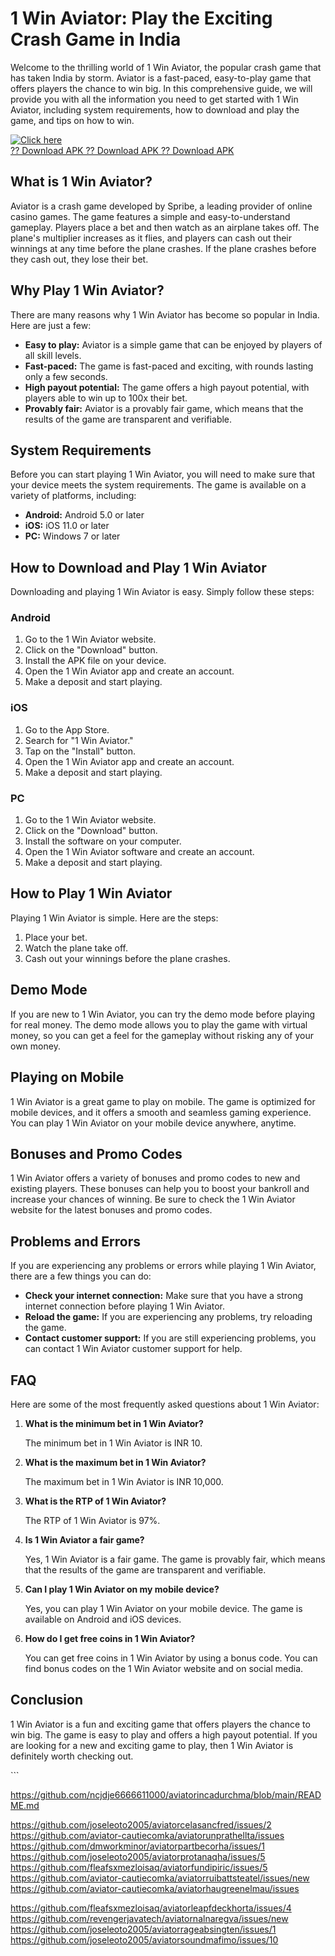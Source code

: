 # 1 Win Aviator: Play the Exciting Crash Game in India

Welcome to the thrilling world of 1 Win Aviator, the popular crash game
that has taken India by storm. Aviator is a fast-paced, easy-to-play
game that offers players the chance to win big. In this comprehensive
guide, we will provide you with all the information you need to get
started with 1 Win Aviator, including system requirements, how to
download and play the game, and tips on how to win.

[![Click
here](https://readscoops.com/wp-content/uploads/2023/03/Readscoop-aviator-1-1.jpg)](https://traff.sbs/deff)\
[?? Download APK ?? Download APK ?? Download
APK](https://traff.sbs/deff)

## What is 1 Win Aviator?

Aviator is a crash game developed by Spribe, a leading provider of
online casino games. The game features a simple and easy-to-understand
gameplay. Players place a bet and then watch as an airplane takes off.
The plane\'s multiplier increases as it flies, and players can cash out
their winnings at any time before the plane crashes. If the plane
crashes before they cash out, they lose their bet.

## Why Play 1 Win Aviator?

There are many reasons why 1 Win Aviator has become so popular in India.
Here are just a few:

-   **Easy to play:** Aviator is a simple game that can be enjoyed by
    players of all skill levels.
-   **Fast-paced:** The game is fast-paced and exciting, with rounds
    lasting only a few seconds.
-   **High payout potential:** The game offers a high payout potential,
    with players able to win up to 100x their bet.
-   **Provably fair:** Aviator is a provably fair game, which means that
    the results of the game are transparent and verifiable.

## System Requirements

Before you can start playing 1 Win Aviator, you will need to make sure
that your device meets the system requirements. The game is available on
a variety of platforms, including:

-   **Android:** Android 5.0 or later
-   **iOS:** iOS 11.0 or later
-   **PC:** Windows 7 or later

## How to Download and Play 1 Win Aviator

Downloading and playing 1 Win Aviator is easy. Simply follow these
steps:

### Android

1.  Go to the 1 Win Aviator website.
2.  Click on the "Download" button.
3.  Install the APK file on your device.
4.  Open the 1 Win Aviator app and create an account.
5.  Make a deposit and start playing.

### iOS

1.  Go to the App Store.
2.  Search for "1 Win Aviator."
3.  Tap on the "Install" button.
4.  Open the 1 Win Aviator app and create an account.
5.  Make a deposit and start playing.

### PC

1.  Go to the 1 Win Aviator website.
2.  Click on the "Download" button.
3.  Install the software on your computer.
4.  Open the 1 Win Aviator software and create an account.
5.  Make a deposit and start playing.

## How to Play 1 Win Aviator

Playing 1 Win Aviator is simple. Here are the steps:

1.  Place your bet.
2.  Watch the plane take off.
3.  Cash out your winnings before the plane crashes.

## Demo Mode

If you are new to 1 Win Aviator, you can try the demo mode before
playing for real money. The demo mode allows you to play the game with
virtual money, so you can get a feel for the gameplay without risking
any of your own money.

## Playing on Mobile

1 Win Aviator is a great game to play on mobile. The game is optimized
for mobile devices, and it offers a smooth and seamless gaming
experience. You can play 1 Win Aviator on your mobile device anywhere,
anytime.

## Bonuses and Promo Codes

1 Win Aviator offers a variety of bonuses and promo codes to new and
existing players. These bonuses can help you to boost your bankroll and
increase your chances of winning. Be sure to check the 1 Win Aviator
website for the latest bonuses and promo codes.

## Problems and Errors

If you are experiencing any problems or errors while playing 1 Win
Aviator, there are a few things you can do:

-   **Check your internet connection:** Make sure that you have a strong
    internet connection before playing 1 Win Aviator.
-   **Reload the game:** If you are experiencing any problems, try
    reloading the game.
-   **Contact customer support:** If you are still experiencing
    problems, you can contact 1 Win Aviator customer support for help.

## FAQ

Here are some of the most frequently asked questions about 1 Win
Aviator:

1.  **What is the minimum bet in 1 Win Aviator?**

    The minimum bet in 1 Win Aviator is INR 10.

2.  **What is the maximum bet in 1 Win Aviator?**

    The maximum bet in 1 Win Aviator is INR 10,000.

3.  **What is the RTP of 1 Win Aviator?**

    The RTP of 1 Win Aviator is 97%.

4.  **Is 1 Win Aviator a fair game?**

    Yes, 1 Win Aviator is a fair game. The game is provably fair, which
    means that the results of the game are transparent and verifiable.

5.  **Can I play 1 Win Aviator on my mobile device?**

    Yes, you can play 1 Win Aviator on your mobile device. The game is
    available on Android and iOS devices.

6.  **How do I get free coins in 1 Win Aviator?**

    You can get free coins in 1 Win Aviator by using a bonus code. You
    can find bonus codes on the 1 Win Aviator website and on social
    media.

## Conclusion

1 Win Aviator is a fun and exciting game that offers players the chance
to win big. The game is easy to play and offers a high payout potential.
If you are looking for a new and exciting game to play, then 1 Win
Aviator is definitely worth checking out.

\`\`\`

https://github.com/ncjdje6666611000/aviatorincadurchma/blob/main/README.md


https://github.com/joseleoto2005/aviatorcelasancfred/issues/2
https://github.com/aviator-cautiecomka/aviatorunprathellta/issues
https://github.com/dmworkminor/aviatorpartbecorha/issues/1
https://github.com/joseleoto2005/aviatorprotanaqha/issues/5
https://github.com/fleafsxmezloisaq/aviatorfundipiric/issues/5
https://github.com/aviator-cautiecomka/aviatorruibattsteatel/issues/new
https://github.com/aviator-cautiecomka/aviatorhaugreenelmau/issues

https://github.com/fleafsxmezloisaq/aviatorleapfdeckhorta/issues/4
https://github.com/revengerjavatech/aviatornalnaregva/issues/new
https://github.com/joseleoto2005/aviatorrageabsingten/issues/1
https://github.com/joseleoto2005/aviatorsoundmafimo/issues/10
